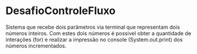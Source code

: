 # DesafioControleFluxo
Sistema que recebe dois parâmetros via terminal que representam dois números inteiros. Com estes dois números é possivel obter a quantidade de interações (for) e realizar a impressão no console (System.out.print) dos números incrementados.
